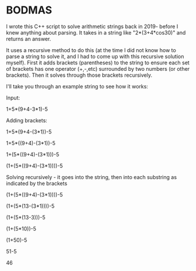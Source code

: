 # BODMAS

I wrote this C++ script to solve arithmetic strings back in 2019- before I knew anything about parsing. It takes in a string like "2*(3+4\*cos30)" and returns an answer.

It uses a recursive method to do this (at the time I did not know how to parse a string to solve it, and I had to come up with this recursive solution myself). First it adds brackets (parentheses) to the string to ensure each set of brackets has one operator (+,-,etc) surrounded by two numbers (or other brackets). Then it solves through those brackets recursively.

I'll take you through an example string to see how it works:

Input:

1+5*(9+4-3\*1)-5

Adding brackets:

1+5*(9+4-(3\*1))-5

1+5*((9+4)-(3\*1))-5

1+(5*((9+4)-(3\*1)))-5

(1+(5*((9+4)-(3\*1))))-5


Solving recursively - it goes into the string, then into each substring as indicated by the brackets

(1+(5*((9+4)-(3\*1))))-5

(1+(5*(13-(3\*1))))-5


(1+(5*(13-3)))-5

(1+(5\*10))-5

(1+50)-5

51-5

46
